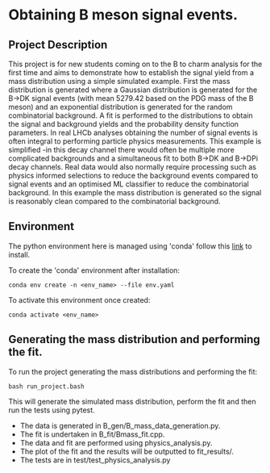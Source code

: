 # Obtaining B meson signal events.

## Project Description

This project is for  new students coming on to the B to charm analysis for the first time and
aims to demonstrate how to establish the signal yield from a mass 
distribution using a simple simulated example. First the mass distribution is 
generated where a Gaussian distribution is generated for the B->DK signal events (with 
mean 5279.42 based on the PDG mass of the B meson) and an exponential distribution 
is generated for the random combinatorial background. A fit is performed to the 
distributions to obtain the signal and background yields and the probability density 
function parameters. In real LHCb analyses obtaining the number of signal events is 
often integral to performing particle physics measurements. This example is simplified 
-in this decay channel there would often be multiple more complicated backgrounds and
a simultaneous fit to both B->DK and B->DPi decay channels. Real data would 
also normally require processing such as physics informed selections to reduce the 
background events compared to signal events and an optimised ML classifier to reduce the 
combinatorial background. In this example the mass distribution is generated so the 
signal is reasonably clean compared to the combinatorial background.

## Environment

The python environment here is managed using 'conda' follow this [link](https://docs.conda.io/projects/conda/en/latest/user-guide/install/index.html) to install.


To create the 'conda' environment after installation:

```
conda env create -n <env_name> --file env.yaml
```

To activate this environment once created:

```
conda activate <env_name>
```

## Generating the mass distribution and performing the fit.

To run the project generating the mass distributions and performing the fit:

```
bash run_project.bash
```

This will generate the simulated mass distribution, perform the fit and then run 
the tests using pytest. 
- The data is generated in B_gen/B_mass_data_generation.py. 
- The fit is undertaken in B_fit/Bmass_fit.cpp.
- The data and fit are performed using physics_analysis.py.
- The plot of the fit and the results will be outputted to fit_results/.
- The tests are in test/test_physics_analysis.py
